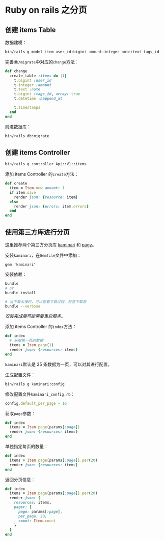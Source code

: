 # Ruby on rails 之分页

## 创建 items Table

数据建模：

```bash
bin/rails g model item user_id:bigint amount:integer note:text tags_id:bigint happend_at:datetime
```

完善`db/migrate`中对应的`change`方法：

```ruby
def change
  create_table :items do |t|
    t.bigint :user_id
    t.integer :amount
    t.text :note
    t.bigint :tags_id, array: true
    t.datetime :happend_at

    t.timestamps
  end
end
```

前进数据库：

```bash
bin/rails db:migrate
```


## 创建 items Controller

```bash
bin/rails g controller Api::V1::items
```

添加 items Controller 的`create`方法：

```ruby
def create
  item = Item.new amount: 1
  if item.save
    render json: {resource: item}
  else
    render json: {errors: item.errors}
  end
end
```


## 使用第三方库进行分页

这里推荐两个第三方分页库 [kaminari](https://github.com/kaminari/kaminari) 和 [pagy](https://github.com/ddnexus/pagy)。

安装`kaminari`，在`Gemfile`文件中添加：

```
gem 'kaminari'
```

安装依赖：

```bash
bundle
# or
bundle install

# 当下载太慢时，可以查看下载过程、检查下载源
bundle --verbose
```

*安装完成后可能需要重启服务。*

添加 items Controller 的`index`方法：

```ruby
def index
  # 获取第一页的数据
  items = Item.page(1)
  render json: {resources: items}
end
```

`kaminari`默认是 25 条数据为一页，可以对其进行配置。

生成配置文件：

```bash
bin/rails g kaminari:config
```

修改配置文件`kaminari_config.rb`：

```ruby
config.default_per_page = 10
```

获取`page`参数：

```ruby
def index
  items = Item.page(params[:page])
  render json: {resources: items}
end
```

单独指定每页的数量：

```ruby
def index
  items = Item.page(params[:page]).per(20)
  render json: {resources: items}
end
```

返回分页信息：

```ruby
def index
  items = Item.page(params[:page]).per(20)
  render json: {
    resources: items,
    pager: {
      page: params[:page],
      per_page: 20,
      count: Item.count
    }
  }
end
```